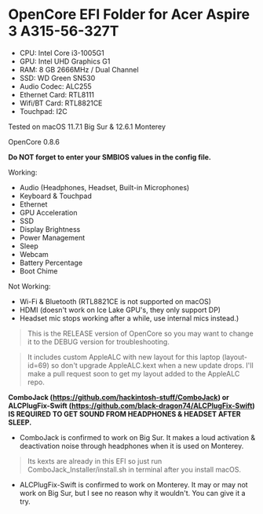 # OpenCore EFI Folder for Acer Aspire 3 A315-56-327T

- CPU: Intel Core i3-1005G1
- GPU: Intel UHD Graphics G1
- RAM: 8 GB 2666MHz / Dual Channel
- SSD: WD Green SN530
- Audio Codec: ALC255
- Ethernet Card: RTL8111
- Wifi/BT Card: RTL8821CE
- Touchpad: I2C

Tested on macOS 11.7.1 Big Sur & 12.6.1 Monterey

OpenCore 0.8.6

**Do NOT forget to enter your SMBIOS values in the config file.**

Working:

* Audio (Headphones, Headset, Built-in Microphones)
* Keyboard & Touchpad
* Ethernet
* GPU Acceleration
* SSD
* Display Brightness
* Power Management
* Sleep
* Webcam
* Battery Percentage
* Boot Chime

Not Working:
* Wi-Fi & Bluetooth (RTL8821CE is not supported on macOS)
* HDMI (doesn't work on Ice Lake GPU's, they only support DP)
* Headset mic stops working after a while, use internal mics instead.)

>This is the RELEASE version of OpenCore so you may want to change it to the DEBUG version for troubleshooting.

>It includes custom AppleALC with new layout for this laptop (layout-id=69) so don't upgrade AppleALC.kext when a new update drops. I'll make a pull request soon to get my layout added to the AppleALC repo.

**ComboJack (https://github.com/hackintosh-stuff/ComboJack) or ALCPlugFix-Swift (https://github.com/black-dragon74/ALCPlugFix-Swift) IS REQUIRED TO GET SOUND FROM HEADPHONES & HEADSET AFTER SLEEP.**

* ComboJack is confirmed to work on Big Sur. It makes a loud activation & deactivation noise through headphones when it is used on Monterey.
>Its kexts are already in this EFI so just run ComboJack_Installer/install.sh in terminal after you install macOS.
* ALCPlugFix-Swift is confirmed to work on Monterey. It may or may not work on Big Sur, but I see no reason why it wouldn't. You can give it a try.

